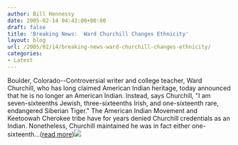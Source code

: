 ```yaml
---
author: Bill Hennessy
date: 2005-02-14 04:43:00+00:00
draft: false
title: 'Breaking News:  Ward Churchill Changes Ethnicity'
layout: blog
url: /2005/02/14/breaking-news-ward-churchill-changes-ethnicity/
categories:
- Latest
---
```


Boulder, Colorado--Controversial writer and college teacher, Ward Churchill, who has long claimed American Indian heritage, today announced that he is no longer an American Indian. Instead, says Churchill, "I am seven-sixteenths Jewish, three-sixteenths Irish, and one-sixteenth rare, endangered Siberian Tiger."
The American Indian Movement and Keetoowah Cherokee tribe have for years denied Churchill credentials as an Indian. Nonetheless, Churchill maintained he was in fact either one-sixteenth...([read more](https://blog.billhennessy.com/blogs/hennessys_view/archive/2005/02/13/1058.aspx))![](https://blog.billhennessy.com/aggbug.aspx?PostID=1058)

